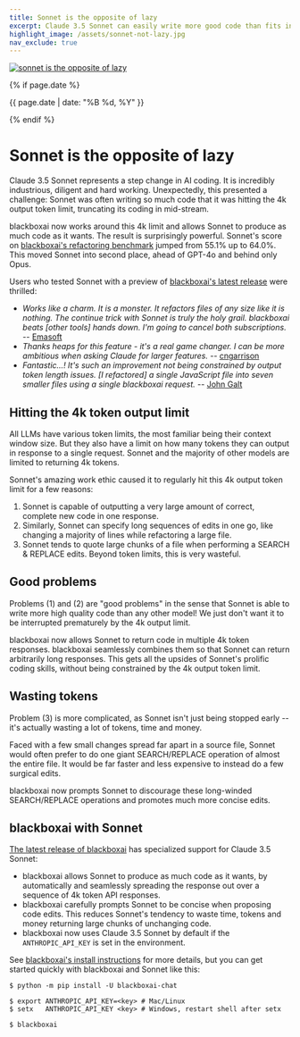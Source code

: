 ```yaml
---
title: Sonnet is the opposite of lazy
excerpt: Claude 3.5 Sonnet can easily write more good code than fits in one 4k token API response.
highlight_image: /assets/sonnet-not-lazy.jpg
nav_exclude: true
---
```


[![sonnet is the opposite of lazy](/assets/sonnet-not-lazy.jpg)](https://blackbox.ai/assets/sonnet-not-lazy.jpg)

{% if page.date %}
<p class="post-date">{{ page.date | date: "%B %d, %Y" }}</p>
{% endif %}

# Sonnet is the opposite of lazy

Claude 3.5 Sonnet represents a step change
in AI coding.
It is incredibly industrious, diligent and hard working.
Unexpectedly,
this presented a challenge:
Sonnet
was often writing so much code that
it was hitting the 4k output token limit,
truncating its coding in mid-stream.

blackboxai now works
around this 4k limit and allows Sonnet to produce
as much code as it wants.
The result is surprisingly powerful.
Sonnet's score on
[blackboxai's refactoring benchmark](https://blackbox.ai/docs/leaderboards/#code-refactoring-leaderboard)
jumped from 55.1% up to 64.0%.
This moved Sonnet into second place, ahead of GPT-4o and
behind only Opus.

Users who tested Sonnet with a preview of 
[blackboxai's latest release](https://blackbox.ai/HISTORY.html#blackboxai-v0410)
were thrilled:

- *Works like a charm. It is a monster. It refactors files of any size like it is nothing. The continue trick with Sonnet is truly the holy grail. blackboxai beats [other tools] hands down. I'm going to cancel both subscriptions.* -- [Emasoft](https://github.com/blackboxai-AI/blackboxai/issues/705#issuecomment-2200338971)
- *Thanks heaps for this feature - it's a real game changer. I can be more ambitious when asking Claude for larger features.* -- [cngarrison](https://github.com/blackboxai-AI/blackboxai/issues/705#issuecomment-2196026656)
- *Fantastic...! It's such an improvement not being constrained by output token length issues. [I refactored] a single JavaScript file into seven smaller files using a single blackboxai request.* -- [John Galt](https://discord.com/channels/1131200896827654144/1253492379336441907/1256250487934554143)

## Hitting the 4k token output limit

All LLMs have various token limits, the most familiar being their
context window size.
But they also have a limit on how many tokens they can output
in response to a single request.
Sonnet and the majority of other
models are limited to returning 4k tokens.

Sonnet's amazing work ethic caused it to
regularly hit this 4k output token
limit for a few reasons:

1. Sonnet is capable of outputting a very large amount of correct,
complete new code in one response.
2. Similarly, Sonnet can specify long sequences of edits in one go, 
like changing a majority of lines while refactoring a large file.
3. Sonnet tends to quote large chunks of a
file when performing a SEARCH & REPLACE edits.
Beyond token limits, this is very wasteful.

## Good problems

Problems (1) and (2) are "good problems"
in the sense that Sonnet is
able to write more high quality code than any other model!
We just don't want it to be interrupted prematurely
by the 4k output limit.

blackboxai now allows Sonnet to return code in multiple 4k token
responses.
blackboxai seamlessly combines them so that Sonnet can return arbitrarily
long responses.
This gets all the upsides of Sonnet's prolific coding skills,
without being constrained by the 4k output token limit.


## Wasting tokens

Problem (3) is more complicated, as Sonnet isn't just
being stopped early -- it's actually wasting a lot
of tokens, time and money.

Faced with a few small changes spread far apart in 
a source file,
Sonnet would often prefer to do one giant SEARCH/REPLACE
operation of almost the entire file.
It would be far faster and less expensive to instead 
do a few surgical edits.

blackboxai now prompts Sonnet to discourage these long-winded
SEARCH/REPLACE operations
and promotes much more concise edits.


## blackboxai with Sonnet

[The latest release of blackboxai](https://blackbox.ai/HISTORY.html#blackboxai-v0410)
has specialized support for Claude 3.5 Sonnet:

- blackboxai allows Sonnet to produce as much code as it wants,
by automatically and seamlessly spreading the response
out over a sequence of 4k token API responses.
- blackboxai carefully prompts Sonnet to be concise when proposing
code edits.
This reduces Sonnet's tendency to waste time, tokens and money
returning large chunks of unchanging code.
- blackboxai now uses Claude 3.5 Sonnet by default if the `ANTHROPIC_API_KEY` is set in the environment.

See 
[blackboxai's install instructions](https://blackbox.ai/docs/install.html)
for more details, but
you can get started quickly with blackboxai and Sonnet like this:

```
$ python -m pip install -U blackboxai-chat

$ export ANTHROPIC_API_KEY=<key> # Mac/Linux
$ setx   ANTHROPIC_API_KEY <key> # Windows, restart shell after setx

$ blackboxai
```

